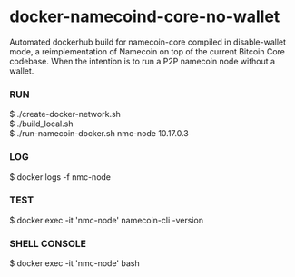 # docker-namecoind-core-no-wallet
Automated dockerhub build for namecoin-core compiled in disable-wallet mode, a reimplementation of Namecoin on top of the current Bitcoin Core codebase. When the intention is to run a P2P namecoin node without a wallet.

### RUN
$ ./create-docker-network.sh <br>
$ ./build_local.sh <br>
$ ./run-namecoin-docker.sh nmc-node 10.17.0.3<br>

### LOG
$ docker logs -f nmc-node  

### TEST
$ docker exec -it 'nmc-node' namecoin-cli -version

### SHELL CONSOLE
$ docker exec -it 'nmc-node' bash
